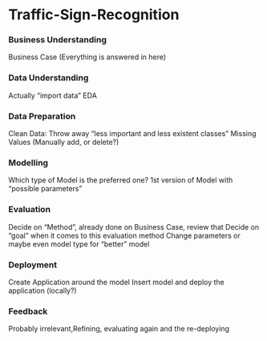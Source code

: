 # Traffic-Sign-Recognition

### Business Understanding
Business Case (Everything is answered in here)

### Data Understanding
Actually “import data”
EDA

### Data Preparation
Clean Data: Throw away “less important and less existent classes”
Missing Values (Manually add, or delete?)

### Modelling
Which type of Model is the preferred one?
1st version of Model with “possible parameters”

### Evaluation
Decide on “Method”, already done on Business Case, review that
Decide on “goal” when it comes to this evaluation method
Change parameters or maybe even model type for “better” model

### Deployment
Create Application around the model
Insert model and deploy the application (locally?)

### Feedback
Probably irrelevant,Refining, evaluating again and the re-deploying
